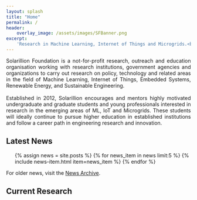 ```yaml
---
layout: splash
title: "Home"
permalink: /
header:
    overlay_image: /assets/images/SFBanner.png
excerpt: 
    'Research in Machine Learning, Internet of Things and Microgrids.<br><br>[<i class="fab fa-github"></i> @solarillion](https://github.com/solarillion){: .btn .btn--github}&nbsp;&nbsp;[Join Us!](https://forms.gle/Mxcxq7iA4B8nv4DY9){: .btn .btn--danger}'
---
```

<div style="text-align: justify">
Solarillion Foundation is a not-for-profit research, outreach and education organisation working with research institutions, government agencies and organizations to carry out research on policy, technology and related areas in the field of Machine Learning, Internet of Things, Embedded Systems, Renewable Energy, and Sustainable Engineering.
<br><br>
Established in 2012, Solarillion encourages and mentors highly motivated undergraduate and graduate students and young professionals interested in research in the emerging areas of ML, IoT and Microgrids. These students will ideally continue to pursue higher education in established institutions and follow a career path in engineering research and innovation.
</div>

## Latest News
<ul class="fa-ul">
{% assign news = site.posts %}
{% for news_item in news limit:5 %}
    {% include news-item.html item=news_item %}
{% endfor %}
</ul>

For older news, visit the <a href="/news-archive">News Archive</a>.

## Current Research

